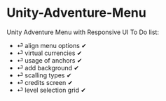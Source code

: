 # Unity-Adventure-Menu
Unity Adventure Menu with Responsive UI
To Do list:
  - ⏎ align menu options ✔
  - ⏎ virtual currencies ✔
  - ⏎ usage of anchors ✔
  - ⏎ add background ✔
  - ⏎ scalling types ✔
  - ⏎ credits screen ✔
  - ⏎ level selection grid ✔
